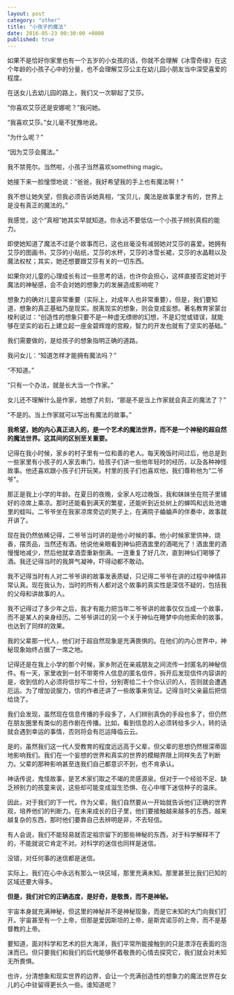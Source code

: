 ```yaml
---
layout: post
category: "other"
title: "小孩子的魔法"
date: 2016-05-23 00:30:00 +0800
published: true
---
```


如果不是恰好你家里也有一个五岁的小女孩的话，你就不会理解《冰雪奇缘》在这个年龄的小孩子心中的分量，也不会理解艾莎公主在幼儿园小朋友当中深受喜爱的程度。

在送女儿去幼儿园的路上，我们又一次聊起了艾莎。

“你喜欢艾莎还是安娜呢？”我问她。

“我喜欢艾莎。”女儿毫不犹豫地说。

“为什么呢？”

“因为艾莎会魔法。”

<!--more-->

我不禁莞尔。当然啦，小孩子当然喜欢something magic。

她接下来一脸憧憬地说：“爸爸，我好希望我的手上也有魔法啊！”

我不想让她失望，但我必须告诉她真相，“宝贝儿，魔法是故事里才有的，世界上是没有真正的魔法的。”

我感觉，这个“真相”她其实早就知道。你永远不要低估一个小孩子辨别真假的能力。

即使她知道了魔法不过是个故事而已，这也丝毫没有减弱她对艾莎的喜爱。她拥有艾莎的图画书，艾莎的小贴纸，艾莎的水杯，艾莎的冰雪长裙，艾莎的水晶鞋以及魔法权杖；其实，她还想要跟艾莎有关的一切东西。

如果你对儿童的心理成长有过一些思考的话，也许你会担心，这样直接否定她对于魔法的神秘感，会不会对她的想象力的发展造成影响呢？

想象力的确对儿童非常重要（实际上，对成年人也非常重要），但是，我们要知道，想象的真正基础乃是现实。脱离现实的想象，则会变成妄想。著名教育家蒙台梭利说过：“创造性的想象只要不是一种虚无缥缈的幻想，不是幻觉或错误，就能够在坚实的岩石上建立起一座金碧辉煌的宫殿，智力的开发也就有了坚实的基础。”

我们需要做的，是给孩子的想象指明正确的道路。

我问女儿：“知道怎样才能拥有魔法吗？”

“不知道。”

“只有一个办法，就是长大当一个作家。”

女儿还不理解什么是作家，她想了片刻，“那是不是当上作家就会真正的魔法了？”

“不是的。当上作家就可以写出有魔法的故事。”

**我希望，她的内心真正进入的，是一个艺术的魔法世界，而不是一个神秘的超自然的魔法世界。这其间的区别至关重要。**

记得在我小时候，家乡的村子里有一位和善的老人。每天晚饭时间过后，他总是到一些家里有小孩子的人家去串门，给孩子们讲一些他年轻时的经历，以及各种神怪故事。他还喜欢跟小孩子们开玩笑。村里的孩子们也喜欢他，我们尊称他为“二爷爷"。

那正是我上小学的年龄。在夏日的夜晚，全家人吃过晚饭，我和妹妹坐在院子里铺好的凉席上乘凉。那时还能看到满天的繁星，还能听到近处树上的蝉鸣和远处池塘里的蛙叫。二爷爷坐在我家凉席旁边的凳子上，在满院子蛐蛐声的伴奏中，故事就开讲了。

现在我仍然依稀记得，二爷爷当时讲的是他小时候的事。他小时候家里供神，烧香，摆贡品，当然还有酒。他说他亲眼看到神仙把酒盅里的酒喝光了！酒盅里的酒慢慢地减少，然后他就拿酒壶重新倒满。一连重复了好几次，直到神仙们喝够了酒。我还记得当时的我屏气凝神，吓得动都不敢动。

我不记得当时有人对二爷爷讲的故事发表质疑，只记得二爷爷在讲的过程中神情非常认真。现在我认为，当时的所有人都对这个故事的真实性是深信不疑的，包括我的父母和讲故事的人。

我不记得过了多少年之后，我才有能力把当年二爷爷讲的故事仅仅当成一个故事，而不是某人的亲身经历。二爷爷讲过的另一个关于神仙在睡梦中向他索命的故事，也达到了同样的效果。

我的父辈那一代人，他们对于超自然现象是充满畏惧的。在他们的内心世界中，神秘现象始终占据了一席之地。

记得还是在我上小学的那个时候，家乡附近在亲戚朋友之间流传一封匿名的神秘信件。有一天，家里收到一封不带寄件人信息的匿名信件，拆开后发现信件内容讲的是，收到信的人必须将信抄写二十份，分别寄给二十个你认识的人，否则就会遭遇厄运。为了增加说服力，信的作者还讲了一些故事来佐证。记得当时父亲最后把信给烧了。

我们会发现，虽然现在信息传播的手段多了，人们辨别真伪的手段也多了，但仍然在朋友圈里有类似的恶作剧在传播。比如，看到信息的人必须转给多少人，转的话就会遇到幸运的事情，否则将会有厄运降临云云。

是的，虽然我们这一代人受教育的程度远远高于父辈，但父辈的思想仍然根深蒂固地影响我们。我们在一个妄想的世界和真实的世界的模糊界限上同样失去了判断力。父辈的那种影响甚至连我们自己都意识不到，也不肯承认。

神话传说，鬼怪故事，是艺术家们取之不竭的灵感源泉。但对于一个经验不足、缺乏辨别力的孩童来说，这些却可能变成滋生恐惧、在心中埋下迷信种子的温床。

因此，对于我们的下一代，作为父辈，我们自然要从一开始就告诉他们正确的世界观，培养他们的判断力。在未来成长的日子里，他们要接触越来越多的东西，越来越复杂的东西，那时他们要靠自己去辨明是非，不去轻信。

有人会说，我们不能轻易就否定祖宗留下的那些神秘的东西，对于科学解释不了的，不能就说它肯定不对。对科学的迷信也同样是迷信。

没错，对任何事的迷信都是迷信。

实际上，我们在心中永远有那么一块区域，那里充满未知。那里甚至比我们已知的区域还要大得多。

**但是，我们对它的正确态度，是好奇，是敬畏，而不是神秘。**

宇宙本身就充满神秘，但这里的神秘并不是神秘现象，而是它未知的大门向我们打开。宇宙甚至有一个上帝，但那是爱因斯坦的上帝，是斯宾诺莎的上帝，而不是基督教的上帝。

要知道，面对科学和艺术的巨大海洋，我们平常所能接触到的只是漂浮在表面的泡沫而已。但只要我们和我们的后代能够怀着敬畏的心情去探究它，我们就会对未知无所畏惧。

也许，分清想象和现实世界的边界，会让一个充满创造性的想象力的魔法世界在女儿的心中驻留得更长久一些。谁知道呢？
